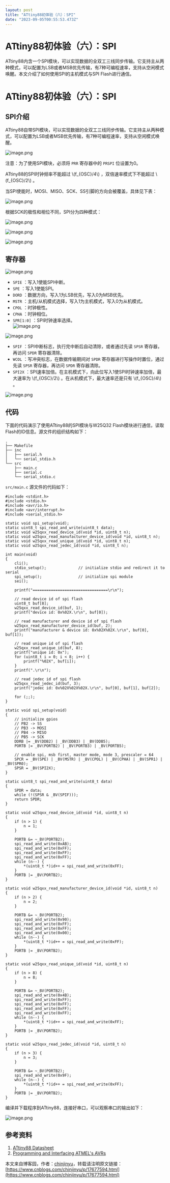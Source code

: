 ```yaml
---
layout: post
title: "ATtiny88初体验（六）：SPI"
date: "2023-09-05T00:55:53.473Z"
---
```

ATtiny88初体验（六）：SPI
==================

ATtiny88内含一个SPI模块，可以实现数据的全双工三线同步传输。它支持主从两种模式，可以配置为LSB或者MSB优先传输，有7种可编程速率，支持从空闲模式唤醒。本文介绍了如何使用SPI的主机模式与SPI Flash进行通信。

ATtiny88初体验（六）：SPI
==================

SPI介绍
-----

ATtiny88自带SPI模块，可以实现数据的全双工三线同步传输。它支持主从两种模式，可以配置为LSB或者MSB优先传输，有7种可编程速率，支持从空闲模式唤醒。

![image.png](https://cdn.jsdelivr.net/gh/chinjinyu/image-hosting-website@main/images/20230831221417.png)

注意：为了使用SPI模块，必须将 `PRR` 寄存器中的 `PRSPI` 位设置为0。

ATtiny88的SPI时钟频率不能超过 \\(f\_{OSC}/4\\) ，双倍速率模式下不能超过 \\(f\_{OSC}/2\\) 。

当SPI使能时，MOSI、MISO、SCK、SS引脚的方向会被覆盖，具体见下表：

![image.png](https://cdn.jsdelivr.net/gh/chinjinyu/image-hosting-website@main/images/20230901151558.png)

根据SCK的极性和相位不同，SPI分为四种模式：

![image.png](https://cdn.jsdelivr.net/gh/chinjinyu/image-hosting-website@main/images/20230901151630.png)

![image.png](https://cdn.jsdelivr.net/gh/chinjinyu/image-hosting-website@main/images/20230901151650.png)

![image.png](https://cdn.jsdelivr.net/gh/chinjinyu/image-hosting-website@main/images/20230901151726.png)

寄存器
---

![image.png](https://cdn.jsdelivr.net/gh/chinjinyu/image-hosting-website@main/images/20230901152015.png)

*   `SPIE` ：写入1使能SPI中断。
*   `SPE` ：写入1使能SPI。
*   `DORD` ：数据方向，写入1为LSB优先，写入0为MSB优先。
*   `MSTR` ：主机/从机模式选择，写入1为主机模式，写入0为从机模式。
*   `CPOL` ：时钟极性。
*   `CPHA` ：时钟相位。
*   `SPR[1:0]` ：SPI时钟速率选择。  
    ![image.png](https://cdn.jsdelivr.net/gh/chinjinyu/image-hosting-website@main/images/20230901152451.png)

![image.png](https://cdn.jsdelivr.net/gh/chinjinyu/image-hosting-website@main/images/20230901152039.png)

*   `SPIF` ：SPI中断标志，执行完中断后自动清除，或者通过先读 `SPSR` 寄存器，再访问 `SPDR` 寄存器清除。
*   `WCOL` ：写冲突标志，在数据传输期间对 `SPDR` 寄存器进行写操作时置位，通过先读 `SPSR` 寄存器，再访问 `SPDR` 寄存器清除。
*   `SPI2X` ：SPI速率加倍。在主机模式下，向此位写入1使SPI时钟速率加倍，最大速率为 \\(f\_{OSC}/2\\) 。在从机模式下，最大速率还是只有 \\(f\_{OSC}/4\\) 。

![image.png](https://cdn.jsdelivr.net/gh/chinjinyu/image-hosting-website@main/images/20230901152057.png)

代码
--

下面的代码演示了使用ATtiny88的SPI模块与W25Q32 Flash模块进行通信，读取Flash的ID信息。源文件的组织结构如下：

    .
    ├── Makefile
    ├── inc
    │   ├── serial.h
    │   └── serial_stdio.h
    └── src
        ├── main.c
        ├── serial.c
        └── serial_stdio.c
    

`src/main.c` 源文件的代码如下：

    #include <stdint.h>
    #include <stdio.h>
    #include <avr/io.h>
    #include <avr/interrupt.h>
    #include <serial_stdio.h>
    
    static void spi_setup(void);
    static uint8_t spi_read_and_write(uint8_t data);
    static void w25qxx_read_device_id(void *id, uint8_t n);
    static void w25qxx_read_manufacturer_device_id(void *id, uint8_t n);
    static void w25qxx_read_unique_id(void *id, uint8_t n);
    static void w25qxx_read_jedec_id(void *id, uint8_t n);
    
    int main(void)
    {
        cli();
        stdio_setup();              // initialize stdio and redirect it to serial
        spi_setup();                // initialize spi module
        sei();
    
        printf("=================================\r\n");
    
        // read device id of spi flash
        uint8_t buf[8];
        w25qxx_read_device_id(buf, 1);
        printf("device id: 0x%02X.\r\n", buf[0]);
    
        // read manufacturer and device id of spi flash
        w25qxx_read_manufacturer_device_id(buf, 2);
        printf("manufacturer & device id: 0x%02X%02X.\r\n", buf[0], buf[1]);
    
        // read unique id of spi flash
        w25qxx_read_unique_id(buf, 8);
        printf("unique id: 0x");
        for (uint8_t i = 0; i < 8; i++) {
            printf("%02X", buf[i]);
        }
        printf(".\r\n");
    
        // read jedec id of spi flash
        w25qxx_read_jedec_id(buf, 3);
        printf("jedec id: 0x%02X%02X%02X.\r\n", buf[0], buf[1], buf[2]);
    
        for (;;);
    }
    
    static void spi_setup(void)
    {
        // initialize gpios
        // PB2 -> SS
        // PB3 -> MOSI
        // PB4 -> MISO
        // PB5 -> SCK
        DDRB |= _BV(DDB2) | _BV(DDB3) | _BV(DDB5);
        PORTB |= _BV(PORTB2) | _BV(PORTB3) | _BV(PORTB5);
    
        // enable spi, msb first, master mode, mode 3, prescaler = 64
        SPCR = _BV(SPE) | _BV(MSTR) | _BV(CPOL) | _BV(CPHA) | _BV(SPR1) | _BV(SPR0);
        SPSR = _BV(SPI2X);
    }
    
    static uint8_t spi_read_and_write(uint8_t data)
    {
        SPDR = data;
        while (!(SPSR & _BV(SPIF)));
        return SPDR;
    }
    
    static void w25qxx_read_device_id(void *id, uint8_t n)
    {
        if (n > 1) {
            n = 1;
        }
    
        PORTB &= ~_BV(PORTB2);
        spi_read_and_write(0xAB);
        spi_read_and_write(0xFF);
        spi_read_and_write(0xFF);
        spi_read_and_write(0xFF);
        while (n--) {
            *(uint8_t *)id++ = spi_read_and_write(0xFF);
        }
        PORTB |= _BV(PORTB2);
    }
    
    static void w25qxx_read_manufacturer_device_id(void *id, uint8_t n)
    {
        if (n > 2) {
            n = 2;
        }
    
        PORTB &= ~_BV(PORTB2);
        spi_read_and_write(0x90);
        spi_read_and_write(0xFF);
        spi_read_and_write(0xFF);
        spi_read_and_write(0x00);
        while (n--) {
            *(uint8_t *)id++ = spi_read_and_write(0xFF);
        }
        PORTB |= _BV(PORTB2);
    }
    
    static void w25qxx_read_unique_id(void *id, uint8_t n)
    {
        if (n > 8) {
            n = 8;
        }
    
        PORTB &= ~_BV(PORTB2);
        spi_read_and_write(0x4B);
        spi_read_and_write(0xFF);
        spi_read_and_write(0xFF);
        spi_read_and_write(0xFF);
        spi_read_and_write(0xFF);
        while (n--) {
            *(uint8_t *)id++ = spi_read_and_write(0xFF);
        }
        PORTB |= _BV(PORTB2);
    }
    
    static void w25qxx_read_jedec_id(void *id, uint8_t n)
    {
        if (n > 3) {
            n = 3;
        }
    
        PORTB &= ~_BV(PORTB2);
        spi_read_and_write(0x9F);
        while (n--) {
            *(uint8_t *)id++ = spi_read_and_write(0xFF);
        }
        PORTB |= _BV(PORTB2);
    }
    

编译并下载程序到ATtiny88，连接好串口，可以观察串口的输出如下：

![image.png](https://cdn.jsdelivr.net/gh/chinjinyu/image-hosting-website@main/images/20230904144140.png)

参考资料
----

1.  [ATtiny88 Datasheet](https://ww1.microchip.com/downloads/en/DeviceDoc/doc8008.pdf)
2.  [Programming and Interfacing ATMEL's AVRs](https://qinjinyu.lanzouy.com/iYDAO14qywpi)

本文来自博客园，作者：[chinjinyu](https://www.cnblogs.com/chinjinyu/)，转载请注明原文链接：[https://www.cnblogs.com/chinjinyu/p/17677594.html](https://www.cnblogs.com/chinjinyu/p/17677594.html)